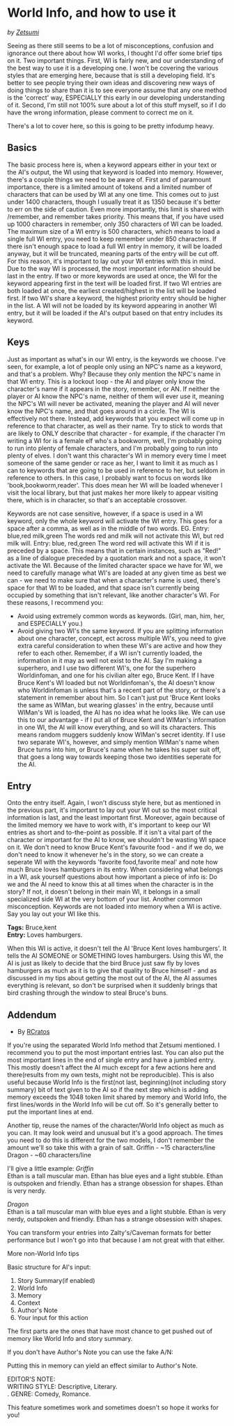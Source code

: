 # World Info, and how to use it

*by [Zetsumi](https://play.aidungeon.io/main/profile?username=Zetsumi)*

Seeing as there still seems to be a lot of misconceptions, confusion and ignorance out there about how WI works, I thought I'd offer some brief tips on it.
Two important things.
First, WI is fairly new, and our understanding of the best way to use it is a developing one.
I won't be covering the various styles that are emerging here, because that is still a developing field.
It's better to see people trying their own ideas and discovering new ways of doing things to share than it is to see everyone assume that any one method is the 'correct' way, ESPECIALLY this early in our developing understanding of it.
Second, I'm still not 100% sure about a lot of this stuff myself, so if I do have the wrong information, please comment to correct me on it.

There's a lot to cover here, so this is going to be pretty infodump heavy.

## Basics

The basic process here is, when a keyword appears either in your text or the AI's output, the WI using that keyword is loaded into memory. However, there's a couple things we need to be aware of.
First and of paramount importance, there is a limited amount of tokens and a limited number of characters that can be used by WI at any one time. This comes out to just under 1400 characters, though I usually treat it as 1350 because it's better to err on the side of caution. Even more importantly, this limit is shared with /remember, and remember takes priority. This means that, if you have used up 1000 characters in remember, only 350 characters of WI can be loaded. The maximum size of a WI entry is 500 characters, which means to load a single full WI entry, you need to keep remember under 850 characters. If there isn't enough space to load a full WI entry in memory, it will be loaded anyway, but it will be truncated, meaning parts of the entry will be cut off. For this reason, it's important to lay out your WI entries with this in mind. Due to the way WI is processed, the most important information should be last in the entry.
If two or more keywords are used at once, the WI for the keyword appearing first in the text will be loaded first. If two WI entries are both loaded at once, the earliest created/highest in the list will be loaded first. If two WI's share a keyword, the highest priority entry should be higher in the list.
A WI will not be loaded by its keyword appearing in another WI entry, but it will be loaded if the AI's output based on that entry includes its keyword.

## Keys

Just as important as what's in our WI entry, is the keywords we choose. I've seen, for example, a lot of people only using an NPC's name as a keyword, and that's a problem. Why? Because they only mention the NPC's name in that WI entry. This is a lockout loop - the AI and player only know the character's name if it appears in the story, remember, or AN. If neither the player or AI know the NPC's name, neither of them will ever use it, meaning the NPC's WI will never be activated, meaning the player and AI will never know the NPC's name, and that goes around in a circle. The WI is effectively not there. Instead, add keywords that you expect will come up in reference to that character, as well as their name. Try to stick to words that are likely to ONLY describe that character - for example, if the character I'm writing a WI for is a female elf who's a bookworm, well, I'm probably going to run into plenty of female characters, and I'm probably going to run into plenty of elves. I don't want this character's WI in memory every time I meet someone of the same gender or race as her, I want to limit it as much as I can to keywords that are going to be used in reference to her, but seldom in reference to others. In this case, I probably want to focus on words like 'book,bookworm,reader'. This does mean her WI will be loaded whenever I visit the local library, but that just makes her more likely to appear visiting there, which is in character, so that's an acceptable crossover.

Keywords are not case sensitive, however, if a space is used in a WI keyword, only the whole keyword will activate the WI entry. This goes for a space after a comma, as well as in the middle of two words. EG.
Entry: blue,red milk,green
The words red and milk will not activate this WI, but red milk will.
Entry: blue, red,green
The word red will activate this WI if it is preceded by a space. This means that in certain instances, such as "Red!" as a line of dialogue preceded by a quotation mark and not a space, it won't activate the WI.
Because of the limited character space we have for WI, we need to carefully manage what WI's are loaded at any given time as best we can - we need to make sure that when a character's name is used, there's space for that WI to be loaded, and that space isn't currently being occupied by something that isn't relevant, like another character's WI. For these reasons, I recommend you:
- Avoid using extremely common words as keywords. (Girl, man, him, her, and ESPECIALLY you.)
- Avoid giving two WI's the same keyword.
If you are splitting information about one character, concept, ect across multiple WI's, you need to give extra careful consideration to when these WI's are active and how they refer to each other. Remember, if a WI isn't currently loaded, the information in it may as well not exist to the AI. Say I'm making a superhero, and I use two different WI's, one for the superhero Worldinfoman, and one for his civilian alter ego, Bruce Kent. If I have Bruce Kent's WI loaded but not Worldinfoman's, the AI doesn't know who Worldinfoman is unless that's a recent part of the story, or there's a statement in remember about him. So I can't just put 'Bruce Kent looks the same as WIMan, but wearing glasses' in the entry, because until WIMan's WI is loaded, the AI has no idea what he looks like. We can use this to our advantage - if I put all of Bruce Kent and WIMan's information in one WI, the AI will know everything, and so will its characters. This means random muggers suddenly know WIMan's secret identity. If I use two separate WI's, however, and simply mention WIMan's name when Bruce turns into him, or Bruce's name when he takes his super suit off, that goes a long way towards keeping those two identities seperate for the AI.

## Entry

Onto the entry itself. Again, I won't discuss style here, but as mentioned in the previous part, it's important to lay out your WI out so the most critical information is last, and the least important first. Moreover, again because of the limited memory we have to work with, it's important to keep our WI entries as short and to-the-point as possible. If it isn't a vital part of the character or important for the AI to know, we shouldn't be wasting WI space on it. We don't need to know Bruce Kent's favourite food - and if we do, we don't need to know it whenever he's in the story, so we can create a seperate WI with the keywords 'favorite food,favorite meal' and note how much Bruce loves hamburgers in its entry. When considering what belongs in a WI, ask yourself questions about how important a piece of info is: Do we and the AI need to know this at all times when the character is in the story? If not, it doesn't belong in their main WI, it belongs in a small specialized side WI at the very bottom of your list.
Another common misconception. Keywords are not loaded into memory when a WI is active. Say you lay out your WI like this.

 **Tags:** Bruce,kent <br/>
 **Entry:** Loves hamburgers.

When this WI is active, it doesn't tell the AI 'Bruce Kent loves hamburgers'. It tells the AI SOMEONE or SOMETHING loves hamburgers. Using this WI, the AI is just as likely to decide that the bird Bruce just saw fly by loves hamburgers as much as it is to give that quality to Bruce himself - and as discussed in my tips about getting the most out of the AI, the AI assumes everything is relevant, so don't be surprised when it suddenly brings that bird crashing through the window to steal Bruce's buns.

## Addendum
* By [RCratos](https://play.aidungeon.io/main/profile?username=RCratos)

If you're using the separated World Info method that Zetsumi mentioned. I recommend you to put the most important entries last. You can also put the most important lines in the end of single entry and have a jumbled entry. This mostly doesn't affect the AI much except for a few actions here and there(results from my own tests, might not be reproducible). This is also useful because World Info is the first(not last, beginning)(not including story summary) bit of text given to the AI so if the next step which is adding memory exceeds the 1048 token limit shared by memory and World Info, the first lines/words in the World Info will be cut off. 
So it's generally better to put the important lines at end. 

Another tip, reuse the names of the character/World Info object as much as you can. It may look weird and unusual but it's a good approach. The times you need to do this is different for the two models, I don't remember the amount we'll so take this with  a grain of salt.
Griffin - ~15 characters/line
Dragon - ~60 characters/line

I'll give a little example:
*Griffin*<br/>
Ethan is a tall muscular man. Ethan has blue eyes and a light stubble. Ethan is outspoken and friendly. Ethan has a strange obsession for shapes. Ethan is very nerdy. 

*Dragon*<br/>
Ethan is a tall muscular man with blue eyes and a light stubble. Ethan is very nerdy, outspoken and friendly. Ethan has a strange obsession with shapes. 

You can transform your entries into Zalty's/Caveman formats for better performance but I won't go into that because I am not great with that either. 

More non-World Info tips

Basic structure for AI's input:

1) Story Summary(if enabled) 
2) World Info
3) Memory 
4) Context
5) Author's Note
6) Your input for this action

The first parts are the ones that have most chance to get pushed out of memory like World Info and story summary. 

If you don't have Author's Note you can use the fake A/N:

Putting this in memory can yield an effect similar to Author's Note.

EDITOR'S NOTE:<br/>
WRITING STYLE: Descriptive, Literary.<br/>.
GENRE: Comedy, Romance.<br/>

This feature sometimes work and sometimes doesn't so hope it works for you! 

